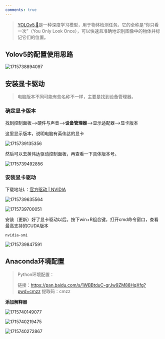 ```yaml
---
comments: true
---
```



> [ YOLOv5 🚀](https://github.com/ultralytics/yolov5?tab=readme-ov-file)是一种深度学习模型，用于物体检测任务。它的全称是“你只看一次”（You Only Look Once），可以快速且准确地识别图像中的物体并标记它们的位置。

## Yolov5的配置使用思路

![1715738894097](yolo训练/1715738894097.png)

## 安装显卡驱动

> 电脑版本不同可能有些名称不一样，主要是找到设备管理器。

### 确定显卡版本

找到控制面板-->硬件与声音-->**设备管理器**-->显示适配器-->显卡版本

这里显示版本，说明电脑有英伟达的显卡

![1715739135356](yolo训练/1715739135356.png)

然后可以去英伟达驱动控制面板，再查看一下具体版本号。

![1715739492856](yolo训练/1715739492856.png)

### 安装显卡驱动

下载地址L：[官方驱动 | NVIDIA](https://www.nvidia.cn/Download/index.aspx?lang=cn#)

![1715739635564](yolo训练/1715739635564.png)

![1715739700051](yolo训练/1715739700051.png)

   安装（更新）好了显卡驱动以后。按下win+R组合键，打开cmd命令窗口，查看最高支持的CUDA版本

```undefined
nvidia-smi
```

![1715739847591](yolo训练/1715739847591.png)

## Anaconda环境配置

> Python环境配置：
>
> 链接：https://pan.baidu.com/s/1WBBtduC-grJw9ZM88HqXfg?pwd=cmzz 
> 提取码：cmzz

**添加解释器**

![1715740149077](yolo训练/1715740149077.png)



![1715740219475](yolo训练/1715740219475.png)

![1715740272867](yolo训练/1715740272867.png)
